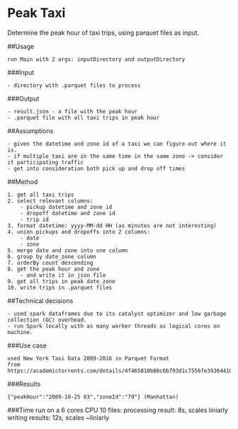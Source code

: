 # Peak Taxi

Determine the peak hour of taxi trips, using parquet files as input.

##Usage

    run Main with 2 args: inputDirectory and outputDirectory

###Input

    - directory with .parquet files to process

###Output

    - result.json - a file with the peak hour
    - .parquet file with all taxi trips in peak hour

##Assumptions
    
    - given the datetime and zone id of a taxi we can figure out where it is.
    - if multiple taxi are in the same time in the same zone -> consider it participating traffic
    - get into consideration both pick up and drop off times

##Method

    1. get all taxi trips
    2. select relevant columns:
        - pickup datetime and zone id
        - dropoff datetime and zone id
        - trip id
    3. format datetime: yyyy-MM-dd HH (as minutes are not interesting)
    4. union pickups and dropoffs into 2 columns:
        - date
        - zone
    5. merge date and zone into one column
    6. group by date_zone column
    7. orderBy count descending
    8. get the peak hour and zone 
        - and write it in json file
    9. get all trips in peak date_zone
    10. write trips in .parquet files

##Technical decisions

    - used spark dataframes due to its catalyst optimizer and low garbage collection (GC) overhead.
    - run Spark locally with as many worker threads as logical cores on machine.

###Use case

    used New York Taxi Data 2009-2016 in Parquet Format
    from https://academictorrents.com/details/4f465810b86c6b793d1c7556fe3936441081992e

###Results

    {"peakHour":"2009-10-25 03","zoneId":"79"} (Manhattan)

###Time
    run on a 6 cores CPU
    10 files:
        processing result: 8s, scales liniarly
        writing results: 12s, scales ~liniarly